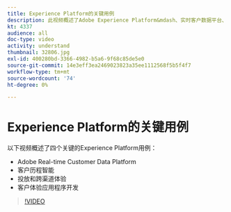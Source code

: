 ```yaml
---
title: Experience Platform的关键用例
description: 此视频概述了Adobe Experience Platform&mdash、实时客户数据平台、客户历程智能、交付和跨渠道体验以及客户体验应用程序开发的四个关键用例。
kt: 4337
audience: all
doc-type: video
activity: understand
thumbnail: 32806.jpg
exl-id: 400280bd-3366-4982-b5a6-9f68c85de5e0
source-git-commit: 14e3eff3ea2469023823a35ee1112568f5b5f4f7
workflow-type: tm+mt
source-wordcount: '74'
ht-degree: 0%

---
```


# Experience Platform的关键用例

以下视频概述了四个关键的Experience Platform用例：

* Adobe Real-time Customer Data Platform
* 客户历程智能
* 投放和跨渠道体验
* 客户体验应用程序开发

>[!VIDEO](https://video.tv.adobe.com/v/32806?quality=12&learn=on)
